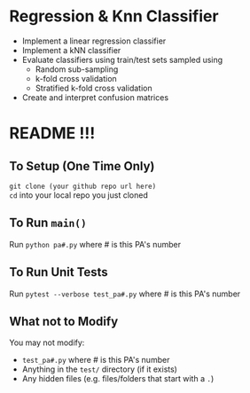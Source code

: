 # Regression & Knn Classifier  
* Implement a linear regression classifier
* Implement a kNN classifier
* Evaluate classifiers using train/test sets sampled using
  * Random sub-sampling
  * k-fold cross validation
  * Stratified k-fold cross validation
* Create and interpret confusion matrices

# README !!!

## To Setup (One Time Only)
`git clone (your github repo url here)`  
`cd` into your local repo you just cloned 

## To Run `main()`
Run `python pa#.py` where # is this PA's number

## To Run Unit Tests
Run `pytest --verbose test_pa#.py` where # is this PA's number

## What not to Modify
You may not modify:
* `test_pa#.py` where # is this PA's number
* Anything in the `test/` directory (if it exists)
* Any hidden files (e.g. files/folders that start with a `.`)
